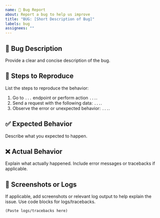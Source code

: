 ```yaml
---
name: 🐛 Bug Report
about: Report a bug to help us improve
title: "BUG: [Short Description of Bug]"
labels: bug
assignees: ""
---
```


## 🐞 Bug Description

Provide a clear and concise description of the bug.

## 🔄 Steps to Reproduce

List the steps to reproduce the behavior:

1. Go to `...` endpoint or perform action `...`.
2. Send a request with the following data: `...`.
3. Observe the error or unexpected behavior: `...`.

## ✅ Expected Behavior

Describe what you expected to happen.

## ❌ Actual Behavior

Explain what actually happened. Include error messages or tracebacks if applicable.

## 📸 Screenshots or Logs

If applicable, add screenshots or relevant log output to help explain the issue. Use code blocks for logs/tracebacks.

```text
(Paste logs/tracebacks here)
```
